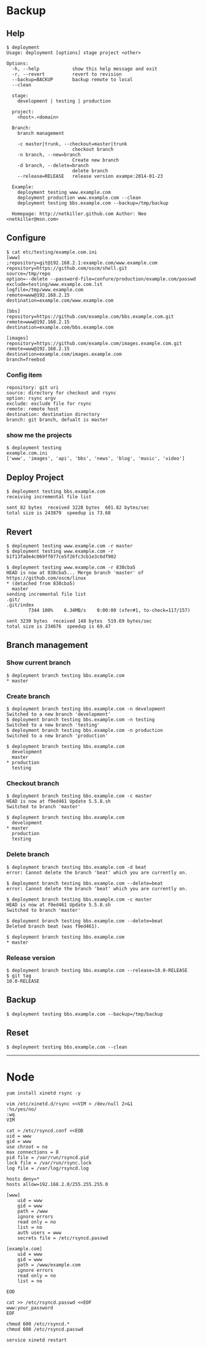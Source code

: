 Backup
======

Help
----
	$ deployment 
	Usage: deployment [options] stage project <other>

	Options:
	  -h, --help            show this help message and exit
	  -r, --revert          revert to revision
	  --backup=BACKUP       backup remote to local
	  --clean               

	  stage:
		development | testing | production

	  project:
		<host>.<domain>

	  Branch:
		branch management

		-c master|trunk, --checkout=master|trunk
							checkout branch
		-n branch, --new=branch
							Create new branch
		-d branch, --delete=branch
							delete branch
		--release=RELEASE   release version exampe:2014-01-23

	  Example: 
		deployment testing www.example.com
		deployment production www.example.com --clean
		deployment testing bbs.example.com --backup=/tmp/backup

	  Homepage: http://netkiller.github.com	Author: Neo <netkiller@msn.com>

Configure
---------
	$ cat etc/testing/example.com.ini 
	[www]
	;repository=git@192.168.2.1:example.com/www.example.com
	repository=https://github.com/oscm/shell.git
	source=/tmp/repo
	option=--delete --password-file=confure/production/example.com/passwd
	exclude=testing/www.example.com.lst
	logfile=/tmp/www.example.com
	remote=www@192.168.2.15
	destination=example.com/www.example.com

	[bbs]
	repository=https://github.com/example.com/bbs.example.com.git
	remote=www@192.168.2.15
	destination=example.com/bbs.example.com
	
	[images]
	repository=https://github.com/example.com/images.example.com.git
	remote=www@192.168.2.15
	destination=example.com/images.example.com
	branch=freebsd

### Config item 
	repository: git uri
	source: directory for checkout and rsync
	option: rsync argv
	exclude: exclude file for rsync
	remote: remote host
	destination: destination directory
	branch: git branch, defualt is master
	
### show me the projects
	$ deployment testing
	example.com.ini
	['www', 'images', 'api', 'bbs', 'news', 'blog', 'music', 'video']
	
Deploy Project
--------------
	$ deployment testing bbs.example.com
	receiving incremental file list

	sent 82 bytes  received 3228 bytes  601.82 bytes/sec
	total size is 243879  speedup is 73.68

Revert
------
	$ deployment testing www.example.com -r master	
	$ deployment testing www.example.com -r b1f13fade4c069ff077ce5f26fc3cb1e3c6df902	
	
	$ deployment testing www.example.com -r 838cba5
	HEAD is now at 838cba5... Merge branch 'master' of https://github.com/oscm/linux
	* (detached from 838cba5)
	  master
	sending incremental file list
	.git/
	.git/index
			7344 100%    6.34MB/s    0:00:00 (xfer#1, to-check=117/157)

	sent 3230 bytes  received 148 bytes  519.69 bytes/sec
	total size is 234676  speedup is 69.47
	
Branch management
-----------------
### Show current branch
	$ deployment branch testing bbs.example.com 
	* master
### Create branch
	$ deployment branch testing bbs.example.com -n development
	Switched to a new branch 'development'
	$ deployment branch testing bbs.example.com -n testing
	Switched to a new branch 'testing'
	$ deployment branch testing bbs.example.com -n production
	Switched to a new branch 'production'
	
	$ deployment branch testing bbs.example.com 
	  development
	  master
	* production
	  testing
### Checkout branch
	$ deployment branch testing bbs.example.com -c master
	HEAD is now at f9ed461 Update 5.5.8.sh
	Switched to branch 'master'
	
	$ deployment branch testing bbs.example.com 
	  development
	* master
	  production
	  testing	
###	Delete branch
	$ deployment branch testing bbs.example.com -d beat
	error: Cannot delete the branch 'beat' which you are currently on.
	
	$ deployment branch testing bbs.example.com --delete=beat
	error: Cannot delete the branch 'beat' which you are currently on.
	
	$ deployment branch testing bbs.example.com -c master
	HEAD is now at f9ed461 Update 5.5.8.sh
	Switched to branch 'master'
	
	$ deployment branch testing bbs.example.com --delete=beat
	Deleted branch beat (was f9ed461).
	
	$ deployment branch testing bbs.example.com 
	* master	  
### Release version
	$ deployment branch testing bbs.example.com --release=10.0-RELEASE
	$ git tag 
	10.0-RELEASE

Backup
------
	$ deployment testing bbs.example.com --backup=/tmp/backup
	
Reset 
----
	$ deployment testing bbs.example.com --clean
	
- - -

Node
====
	yum install xinetd rsync -y

	vim /etc/xinetd.d/rsync <<VIM > /dev/null 2>&1
	:%s/yes/no/
	:wq
	VIM

	cat > /etc/rsyncd.conf <<EOD
	uid = www
	gid = www
	use chroot = no
	max connections = 8
	pid file = /var/run/rsyncd.pid
	lock file = /var/run/rsync.lock
	log file = /var/log/rsyncd.log

	hosts deny=*
	hosts allow=192.168.2.0/255.255.255.0

	[www]
		uid = www
		gid = www
		path = /www
		ignore errors
		read only = no
		list = no
		auth users = www
		secrets file = /etc/rsyncd.passwd
		
	[example.com]
		uid = www
		gid = www
		path = /www/example.com
		ignore errors
		read only = no
		list = no
	
	EOD

	cat >> /etc/rsyncd.passwd <<EOF
	www:your_password
	EOF

	chmod 600 /etc/rsyncd.*
	chmod 600 /etc/rsyncd.passwd

	service xinetd restart
